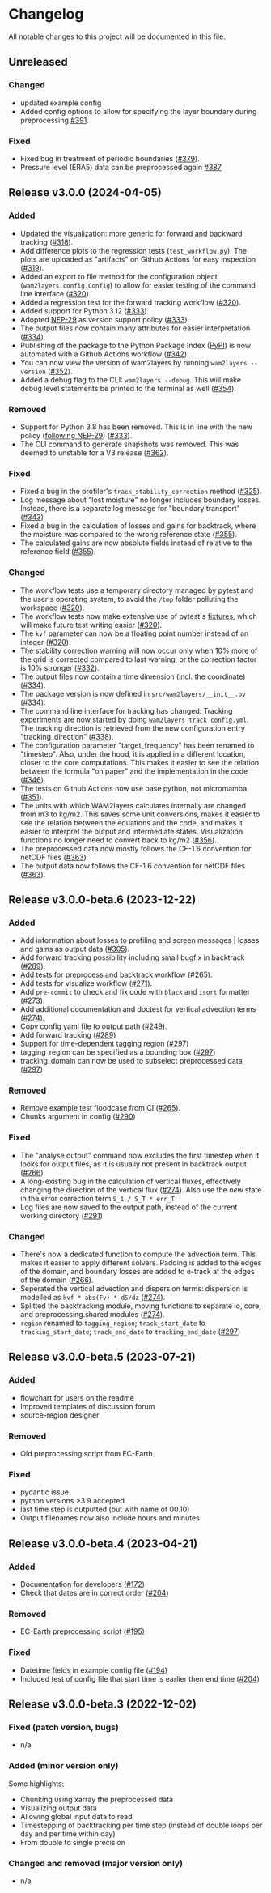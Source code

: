 # Changelog

All notable changes to this project will be documented in this file.

## Unreleased

### Changed

- updated example config
- Added config options to allow for specifying the layer boundary during preprocessing [#391](https://github.com/WAM2layers/WAM2layers/pull/391).

### Fixed

- Fixed bug in treatment of periodic boundaries ([#379](https://github.com/WAM2layers/WAM2layers/pull/379)).
- Pressure level (ERA5) data can be preprocessed again [#387](https://github.com/WAM2layers/WAM2layers/pull/387)

## Release v3.0.0 (2024-04-05)

### Added

- Updated the visualization: more generic for forward and backward tracking ([#318](https://github.com/WAM2layers/WAM2layers/pull/318)).
- Add difference plots to the regression tests (`test_workflow.py`). The plots are uploaded as "artifacts" on Github Actions for easy inspection ([#319](https://github.com/WAM2layers/WAM2layers/pull/319)).
- Added an export to file method for the configuration object (`wam2layers.config.Config`) to allow for easier testing of the command line interface ([#320](https://github.com/WAM2layers/WAM2layers/pull/320)).
- Added a regression test for the forward tracking workflow ([#320](https://github.com/WAM2layers/WAM2layers/pull/320)).
- Added support for Python 3.12 ([#333](https://github.com/WAM2layers/WAM2layers/pull/333)).
- Adopted [NEP-29](https://numpy.org/neps/nep-0029-deprecation_policy.html) as version support policy ([#333](https://github.com/WAM2layers/WAM2layers/pull/333)).
- The output files now contain many attributes for easier interpretation ([#334](https://github.com/WAM2layers/WAM2layers/pull/334)).
- Publishing of the package to the Python Package Index ([PyPI](https://pypi.org/)) is now automated with a Github Actions workflow ([#342](https://github.com/WAM2layers/WAM2layers/pull/342)).
- You can now view the version of wam2layers by running `wam2layers --version` ([#352](https://github.com/WAM2layers/WAM2layers/pull/352)).
- Added a debug flag to the CLI: `wam2layers --debug`. This will make debug level statements be printed to the terminal as well ([#354](https://github.com/WAM2layers/WAM2layers/pull/354)).

### Removed

- Support for Python 3.8 has been removed. This is in line with the new policy ([following NEP-29](https://numpy.org/neps/nep-0029-deprecation_policy.html)) ([#333](https://github.com/WAM2layers/WAM2layers/pull/333)).
- The CLI command to generate snapshots was removed. This was deemed to unstable for a V3 release ([#362](https://github.com/WAM2layers/WAM2layers/pull/362)).

### Fixed

- Fixed a bug in the profiler's `track_stability_correction` method ([#325](https://github.com/WAM2layers/WAM2layers/pull/325)).
- Log message about "lost moisture" no longer includes boundary losses. Instead,
  there is a separate log message for "boundary transport"
  ([#343](https://github.com/WAM2layers/WAM2layers/pull/343))
- Fixed a bug in the calculation of losses and gains for backtrack, where the moisture was compared to the wrong reference state ([#355](https://github.com/WAM2layers/WAM2layers/pull/355)).
- The calculated gains are now absolute fields instead of relative to the reference field ([#355](https://github.com/WAM2layers/WAM2layers/pull/355)).

### Changed
- The workflow tests use a temporary directory managed by pytest and the user's operating system, to avoid the `/tmp` folder polluting the workspace ([#320](https://github.com/WAM2layers/WAM2layers/pull/320)).
- The workflow tests now make extensive use of pytest's [fixtures](https://docs.pytest.org/en/8.0.x/explanation/fixtures.html), which will make future test writing easier ([#320](https://github.com/WAM2layers/WAM2layers/pull/320)).
- The `kvf` parameter can now be a floating point number instead of an integer ([#320](https://github.com/WAM2layers/WAM2layers/pull/320)).
- The stability correction warning will now occur only when 10% more of the grid is corrected compared to last warning, or the correction factor is 10% stronger  ([#332](https://github.com/WAM2layers/WAM2layers/pull/332)).
- The output files now contain a time dimension (incl. the coordinate) ([#334](https://github.com/WAM2layers/WAM2layers/pull/334)).
- The package version is now defined in `src/wam2layers/__init__.py` ([#334](https://github.com/WAM2layers/WAM2layers/pull/334)).
- The command line interface for tracking has changed. Tracking experiments are now started by doing `wam2layers track config.yml`. The tracking direction is retrieved from the new configuration entry "tracking_direction" ([#338](https://github.com/WAM2layers/WAM2layers/pull/338)).
- The configuration parameter "target_frequency" has been renamed to "timestep". Also, under the hood, it is applied in a different location, closer to the core computations. This makes it easier to see the relation between the formula "on paper" and the implementation in the code ([#346](https://github.com/WAM2layers/WAM2layers/pull/346)).
- The tests on Github Actions now use base python, not micromamba ([#351](https://github.com/WAM2layers/WAM2layers/pull/351)).
- The units with which WAM2layers calculates internally are changed from m3 to kg/m2. This saves some unit conversions, makes it easier to see the relation between the equations and the code, and makes it easier to interpret the output and intermediate states. Visualization functions no longer need to convert back to kg/m2 ([#356](https://github.com/WAM2layers/WAM2layers/pull/356)).
- The preprocessed data now mostly follows the CF-1.6 convention for netCDF files ([#363](https://github.com/WAM2layers/WAM2layers/pull/363)).
- The output data now follows the CF-1.6 convention for netCDF files ([#363](https://github.com/WAM2layers/WAM2layers/pull/363)).

## Release v3.0.0-beta.6 (2023-12-22)

### Added

- Add information about losses to profiling and screen messages | losses and gains as output data ([#305](https://github.com/WAM2layers/WAM2layers/pull/305)).
- Add forward tracking possibility including small bugfix in backtrack ([#289](https://github.com/WAM2layers/WAM2layers/pull/289)).
- Add tests for preprocess and backtrack workflow ([#265](https://github.com/WAM2layers/WAM2layers/pull/265)).
- Add tests for visualize workflow ([#271](https://github.com/WAM2layers/WAM2layers/pull/271)).
- Add `pre-commit` to check and fix code with `black` and `isort` formatter ([#273](https://github.com/WAM2layers/WAM2layers/pull/273)).
- Add additional documentation and doctest for vertical advection terms ([#274](https://github.com/WAM2layers/WAM2layers/pull/274)).
- Copy config yaml file to output path ([#249](https://github.com/WAM2layers/WAM2layers/pull/249)).
- Add forward tracking ([#289](https://github.com/WAM2layers/WAM2layers/pull/289))
- Support for time-dependent tagging region ([#297](https://github.com/WAM2layers/WAM2layers/pull/297))
- tagging_region can be specified as a bounding box ([#297](https://github.com/WAM2layers/WAM2layers/pull/297))
- tracking_domain can now be used to subselect preprocessed data ([#297](https://github.com/WAM2layers/WAM2layers/pull/297))

### Removed

- Remove example test floodcase from CI ([#265](https://github.com/WAM2layers/WAM2layers/pull/265)).
- Chunks argument in config ([#290](https://github.com/WAM2layers/WAM2layers/pull/290))

### Fixed

- The "analyse output" command now excludes the first timestep when it looks for output files, as it is usually not present in backtrack output ([#266](https://github.com/WAM2layers/WAM2layers/pull/266)).
- A long-existing bug in the calculation of vertical fluxes, effectively changing the direction of the vertical flux ([#274](https://github.com/WAM2layers/WAM2layers/pull/274)). Also use the *new* state in the error correction term `S_1 / S_T * err_T`
- Log files are now saved to the output path, instead of the current working directory ([#291](https://github.com/WAM2layers/WAM2layers/pull/291))


### Changed

- There's now a dedicated function to compute the advection term. This makes it easier to apply different solvers. Padding is added to the edges of the domain, and boundary losses are added to e-track at the edges of the domain ([#266](https://github.com/WAM2layers/WAM2layers/pull/266)).
- Seperated the vertical advection and dispersion terms: dispersion is modelled as `kvf * abs(Fv) * dS/dz` ([#274](https://github.com/WAM2layers/WAM2layers/pull/274)).
- Splitted the backtracking module, moving functions to separate io, core, and preprocessing.shared modules ([#274](https://github.com/WAM2layers/WAM2layers/pull/274)).
- `region` renamed to `tagging_region`; `track_start_date` to `tracking_start_date`; `track_end_date` to `tracking_end_date` ([#297](https://github.com/WAM2layers/WAM2layers/pull/297))

## Release v3.0.0-beta.5 (2023-07-21)

### Added

- flowchart for users on the readme
- Improved templates of discussion forum
- source-region designer

### Removed

- Old preprocessing script from EC-Earth

### Fixed

- pydantic issue
- python versions >3.9 accepted
- last time step is outputted (but with name of 00.10)
- Output filenames now also include hours and minutes


## Release v3.0.0-beta.4 (2023-04-21)

### Added

- Documentation for developers ([#172](https://github.com/WAM2layers/WAM2layers/pull/172))
- Check that dates are in correct order ([#204](https://github.com/WAM2layers/WAM2layers/pull/204))

### Removed

- EC-Earth preprocessing script ([#195](https://github.com/WAM2layers/WAM2layers/pull/195))

### Fixed

- Datetime fields in example config file ([#194](https://github.com/WAM2layers/WAM2layers/pull/194))
- Included test of config file that start time is earlier then end time ([#204](https://github.com/WAM2layers/WAM2layers/pull/204))

## Release v3.0.0-beta.3 (2022-12-02)

### Fixed (patch version, bugs)
- n/a

### Added (minor version only)
Some highlights:
- Chunking using xarray the preprocessed data
- Visualizing output data
- Allowing global input data to read
- Timestepping of backtracking per time step (instead of double loops per day and per time within day)
- From double to single precision

### Changed and removed (major version only)
- n/a
